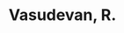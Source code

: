 ---
# Display name
title: Vasudevan, R.

# Is this the primary user of the site?
superuser: false

# Highlight the author in author lists? (true/false)
highlight_name: false
---